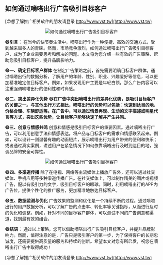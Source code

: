 ## **如何通过嘀嗒出行广告吸引目标客户**

[😍想了解推广相关软件的朋友请登录 http://www.vst.tw](http://www.vst.tw)

 <center><img src="https://vst.tw/MP4/tuiguang/png/8.png" alt="如何通过嘀嗒出行广告吸引目标客户"></center>

**😄引言：**
在当今的快节奏生活中，嘀嗒出行作为一种便捷、高效的交通方式，受到越来越多人的青睐。然而，市场竞争激烈，如何通过嘀嗒出行广告吸引目标客户，成为了企业需要思考和解决的问题。本文将为您介绍一些有效的广告策略，帮助您吸引目标客户，提升品牌影响力。

**😄一、确定目标客户群体**
在制定广告策略之前，首先需要明确目标客户群体。通过嘀嗒出行的数据分析，了解用户的年龄、性别、职业、兴趣爱好等信息，可以更加精准地定位目标客户。例如，如果发现用户主要是年轻白领，那么广告内容可以注重强调嘀嗒出行的便利性和时尚感。

**😄二、突出差异化优势**
**😄在广告中突出嘀嗒出行的差异化优势，是吸引目标客户的关键之一。与其他出行方式相比，嘀嗒出行的优势可以包括：快速到达目的地、价格合理、车辆舒适等。在广告中，可以通过情景再现、生动的文字描述或明星代言等方式，突出这些优势，让目标客户能够快速了解并产生共鸣。**

**😄三、创意与情感共鸣**
创意和情感是吸引目标客户的重要因素。通过嘀嗒出行广告，可以利用创意手法和情感表达，将产品与目标客户的需求和情感联系起来。例如，可以设计一则温馨有趣的动画短片，展示嘀嗒出行为用户带来的便利和快乐；或者通过真实案例，讲述用户在紧急情况下如何依靠嘀嗒出行及时到达目的地，强调品牌的安全可靠性。

 <center><img src="https://vst.tw/MP4/tuiguang/png/8.png" alt="如何通过嘀嗒出行广告吸引目标客户"></center>

**😄四、多渠道传播**
除了在电视、网络等主流媒体上播放广告外，还可以通过社交媒体、手机应用等多种渠道传播广告。在社交媒体上，可以制作精美的图片或视频广告，配以有吸引力的文字，吸引目标客户的眼球。同时，利用嘀嗒出行的APP内广告位，提供个性化的推广服务，更加精准地触达目标客户。

**😄五、数据监测与优化**
广告效果的监测和优化是一个持续不断的过程。通过嘀嗒出行的用户数据分析，可以了解广告的点击率、转化率等关键指标，从而进行及时的优化和调整。例如，针对不同的目标客户群体，可以测试不同的广告创意和渠道，找到最有效的组合。

**😄结语：**
通过以上策略，您可以借助嘀嗒出行广告吸引目标客户，并提升品牌影响力。然而，值得注意的是，广告只是吸引客户的第一步，为了保持客户的长期忠诚度，还需要提供高质量的服务和持续的创新。希望本文对您有所启发，祝您在嘀嗒出行广告中取得成功！

[😍想了解推广相关软件的朋友请登录 http://www.vst.tw](http://www.vst.tw)



